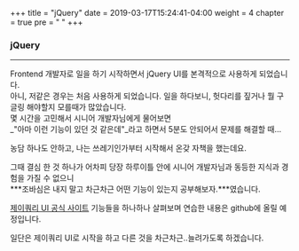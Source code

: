 +++
title = "jQuery"
date = 2019-03-17T15:24:41-04:00
weight = 4
chapter = true
pre = "<i class='fas fa-dollar-sign'></i> "
+++

### jQuery
***
Frontend 개발자로 일을 하기 시작하면서 jQuery UI를 본격적으로 사용하게 되었습니다. <br />
아니, 저같은 경우는 처음 사용하게 되었습니다. 일을 하다보니, 헛다리를 짚거나 뭘 구글링 해야할지 모를때가 많았습니다. <br />
몇 시간을 고민해서 시니어 개발자님에게 물어보면<br />
 _"아마 이런 기능이 있던 것 같은데"_라고 하면서 5분도 안되어서 문제를 해결할 때...<br />

농담 하나도 안하고, 나는 쓰레기인가부터 시작해서 온갖 자책을 했는데요.

그때 결심 한 것 하나가 어차피 당장 하루이틀 안에 시니어 개발자님과 동등한 지식과 경험을 가질 수 없으니 <br />
***조바심은 내지 말고 차근차근 어떤 기능이 있는지 공부해보자.***였습니다.

[제이쿼리 UI 공식 사이트](https://jqueryui.com) 기능들을 하나하나 살펴보며 연습한 내용은 github에 올릴 예정입니다.

일단은 제이쿼리 UI로 시작을 하고 다른 것을 차근차근..늘려가도록 하겠습니다.

